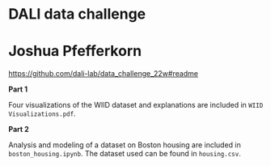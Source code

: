 # DALI data challenge
# Joshua Pfefferkorn

https://github.com/dali-lab/data_challenge_22w#readme

**Part 1**

Four visualizations of the WIID dataset and explanations are included in `WIID Visualizations.pdf`.

**Part 2**

Analysis and modeling of a dataset on Boston housing are included in `boston_housing.ipynb`. The dataset used can be found in `housing.csv`.
